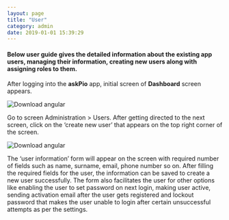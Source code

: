 ```yaml
---
layout: page
title: "User"
category: admin
date: 2019-01-01 15:39:29
---
```


#### Below user guide  gives the detailed information about the existing app users, managing their information, creating new users along with assigning roles to them.

After logging into the **askPio** app, initial screen of **Dashboard** screen appears.

<img src="https://help.askpio.com/assets/images/user/gotouser.png" alt="Download angular" class="img-thumbnail" />

Go to screen Administration > Users. After getting directed to the next screen, click on the ‘create new user’ that appears on the top right corner of the screen.	

<img src="https://help.askpio.com/assets/images/user/gotouser.png" alt="Download angular" class="img-thumbnail" />

The ‘user information’ form will appear on the screen with required number of fields such as name, surname, email, phone number so on. After filling the required fields for the user, the information can be saved to create a new user successfully. The form also facilitates the user for other options like enabling the user to set password on next login, making user active, sending activation email after the user gets registered and lockout password that makes the user unable to login after certain unsuccessful attempts as per the settings.
